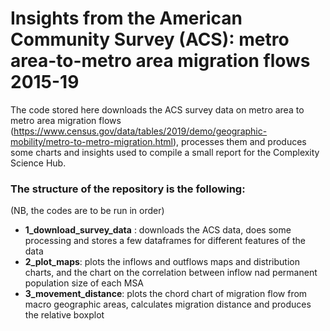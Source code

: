 # Insights from the American Community Survey (ACS): metro area-to-metro area migration flows 2015-19

The code stored here downloads the ACS survey data on metro area to metro area migration flows (https://www.census.gov/data/tables/2019/demo/geographic-mobility/metro-to-metro-migration.html), 
processes them and produces some charts and insights used to compile a small report for the Complexity Science Hub.

### The structure of the repository is the following: 
(NB, the codes are to be run in order)
- **1_download_survey_data** : downloads the ACS data, does some processing and stores a few dataframes for different features of the data
- **2_plot_maps**: plots the inflows and outflows maps and distribution charts, and the chart on the correlation between inflow nad permanent population size of each MSA
- **3_movement_distance**: plots the chord chart of migration flow from macro geographic areas, calculates migration distance and produces the relative boxplot
